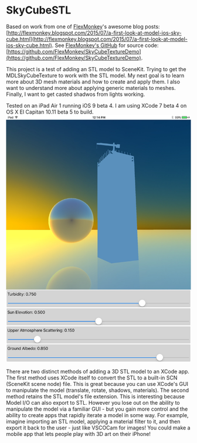 # SkyCubeSTL
Based on work from one of [FlexMonkey](http://flexmonkey.blogspot.com/)'s awesome blog posts: [http://flexmonkey.blogspot.com/2015/07/a-first-look-at-model-ios-sky-cube.html](http://flexmonkey.blogspot.com/2015/07/a-first-look-at-model-ios-sky-cube.html). See [FlexMonkey's GitHub](https://github.com/FlexMonkey) for source code:  [https://github.com/FlexMonkey/SkyCubeTextureDemo](https://github.com/FlexMonkey/SkyCubeTextureDemo).

This project is a test of adding an STL model to SceneKit. Trying to get the MDLSkyCubeTexture to work with the STL model. My next goal is to learn more about 3D mesh materials and how to create and apply them. I also want to understand more about applying generic materials to meshes. Finally, I want to get casted shadwos from lights working.

Tested on an iPad Air 1 running iOS 9 beta 4. I am using XCode 7 beta 4 on OS X El Capitan 10.11 beta 5 to build.
![iPadAir1_Screenshot](iPadAir1_Screenshot.jpg)

There are two distinct methods of adding a 3D STL model to an XCode app. The first method uses XCode itself to convert the STL to a built-in SCN (SceneKit scene node) file. This is great because you can use XCode's GUI to manipulate the model (translate, rotate, shadows, materials). The second method retains the STL model's file extension. This is interesting because Model I/O can also export to STL. However you lose out on the ability to manipulate the model via a familiar GUI - but you gain more control and the ability to create apps that rapidly iterate a model in some way. For example, imagine importing an STL model, applying a material filter to it, and then export it back to the user - just like VSCOCam for images! You could make a mobile app that lets people play with 3D art on their iPhone!
